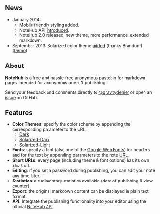 ## News


 - January 2014:
   - Mobile friendly styling added.
   - NoteHub API [introduced](/api).
   - NoteHub 2.0 released: new theme, more performance, extended markdown.
 - September 2013: Solarized color theme [added](https://github.com/chmllr/NoteHub/pull/4) (thanks Brandon!) ([Demo](http://notehub.org/2012/6/16/how-notehub-is-built?theme=solarized-dark)).

## About
**NoteHub** is a free and hassle-free anonymous pastebin for markdown pages intended for anonymous one-off publishing.

Send your feedback and comments directly to [@gravitydenier](http://twitter.com/gravitydenier) or open an [issue](https://github.com/chmllr/NoteHub/issues) on GitHub.

## Features
- **Color Themes**: specify the color scheme by appending the corresponding parameter to the URL:
    - [Dark](/2012/6/16/how-notehub-is-built?theme=dark)
    - [Solarized-Dark](/2012/6/16/how-notehub-is-built?theme=solarized-dark)
    - [Solarized-Light](/2012/6/16/how-notehub-is-built?theme=solarized-light)
- **Fonts**: specify a font (also one of the [Google Web Fonts](http://www.google.com/webfonts/)) for headers and for the text by appending parameters to the note [URL](/0vrcp).
- **Short URLs**: every page (including theme & font options) has its own short url.
- **Editing**: if you set a password during publishing, you can edit your note any time later.
- **Statistics**: a rudimentary statistics available (date of publishing & view counter).
- **Export**: the original markdown content can be displayed in plain text format.
- **API**: Integrate the publishing functionality into your editor using the official [NoteHub API](/api).
